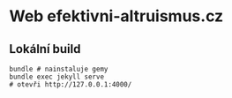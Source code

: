 
# Web efektivni-altruismus.cz

## Lokální build

```
bundle # nainstaluje gemy
bundle exec jekyll serve
# otevři http://127.0.0.1:4000/
```
